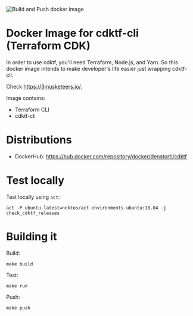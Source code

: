 ![Build and Push docker image](https://github.com/denstorti/cdktf-cli/workflows/Build%20and%20Push%20docker%20image/badge.svg?branch=master&event=push)

# Docker Image for cdktf-cli (Terraform CDK)

In order to use cdktf, you'll need Terraform, Node.js, and Yarn. So this docker image intends to make developer's life easier just wrapping cdktf-cli.

Check https://3musketeers.io/.

Image contains:
- Terraform CLI
- cdktf-cli

# Distributions

- DockerHub: https://hub.docker.com/repository/docker/denstorti/cdktf

# Test locally

Test locally using `act`:

```
act -P ubuntu-latest=nektos/act-environments-ubuntu:18.04 -j check_cdktf_releases
```

# Building it

Build:
```
make build
```

Test:
```
make run
```

Push:
```
make push
```
